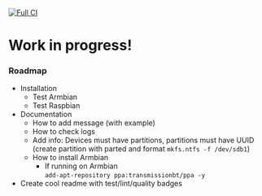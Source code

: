 [![Full CI](https://github.com/h4570/armnas/actions/workflows/ci.yml/badge.svg)](https://github.com/h4570/armnas/actions/workflows/ci.yml)

# Work in progress!

### Roadmap
- Installation
  - Test Armbian
  - Test Raspbian
- Documentation
  - How to add message (with example)
  - How to check logs
  - Add info: Devices must have partitions, partitions must have UUID (create partition with parted and format `mkfs.ntfs -f /dev/sdb1`)
  - How to install Armbian
    - If running on Armbian  
`add-apt-repository ppa:transmissionbt/ppa -y`
- Create cool readme with test/lint/quality badges
